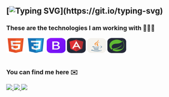 ## [![Typing SVG](https://readme-typing-svg.herokuapp.com/?color=FFFFFF&size=30&center=false&vCenter=true&width=1000&lines=Hey+there,+my+name+is+Lucas;I'm+a+software+development+intern;Learning+a+little+everyday;Be+Welcome!)](https://git.io/typing-svg)

### These are the technologies I am working with 🧑🏻‍💻

<div>
  <img align="center" alt="HTML" height="40" width="50" src="https://raw.githubusercontent.com/devicons/devicon/master/icons/html5/html5-original.svg">
  <img align="center" alt="CSS" height="40" width="50" src="https://raw.githubusercontent.com/devicons/devicon/master/icons/css3/css3-original.svg">
  <img align="center" alt="Bootstrap" height="40" width="50" src="https://github.com/tandpfun/skill-icons/blob/main/icons/Bootstrap.svg">
  <img align="center" alt="Angular" height="40" width="50" src="https://github.com/tandpfun/skill-icons/blob/main/icons/Angular-Dark.svg">
  <img align="center" alt="Java" height="40" width="50" src="https://github.com/tandpfun/skill-icons/blob/main/icons/Java-Light.svg">
  <img align="center" alt="Spring Boot" height="40" width="50" src="https://github.com/tandpfun/skill-icons/blob/main/icons/Spring-Dark.svg">
</div> <br>

### You can find me here ✉️

<div>
  <a href="https://www.linkedin.com/in/lucas-fariasag/" target="_blank">
    <img src="https://img.shields.io/badge/-LinkedIn-%230077B5?style=for-the-badge&logo=linkedin&logoColor=white" target="_blank">
  </a> 
  <a href="https://www.instagram.com/fariasaguiar_/" target="_blank">
    <img src="https://img.shields.io/badge/-Instagram-%23E4405F?style=for-the-badge&logo=instagram&logoColor=white" target="_blank">
  </a>
  <a href = "mailto:lucas.fariasag@gmail.com">
    <img src="https://img.shields.io/badge/-Gmail-%23333?style=for-the-badge&logo=gmail&logoColor=white" target="_blank">
  </a>
</div>
